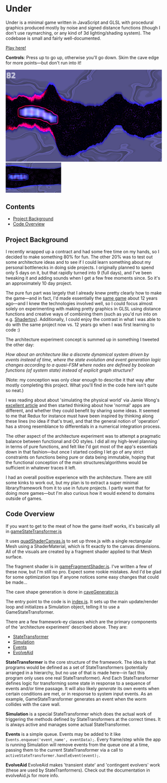 # Under
Under is a minimal game written in JavaScript and GLSL with procedural graphics produced mostly by noise and signed distance functions (though I don't use raymarching, or any kind of 3d lighting/shading system). The codebase is small and fairly well-documented.

[Play here!](http://symbolflux.com/under) 

**Controls**: Press up to go up, otherwise you'll go down. Skim the cave edge for more points—but don't run into it!

![](readme-media/screen.png)
![](readme-media/anim.gif)

## Contents
- [Project Background](#project-background)
- [Code Overview](#code-overview)

## Project Background
I recently wrapped up a contract and had some free time on my hands, so I decided to make something 80% for fun. The other 20% was to test out some architecture ideas and to see if I could learn something about my personal bottlenecks in doing side projects. I originally planned to spend only 5 days on it, but that rapidly turned into 9 (full days), and I've been tweaking it and adding sounds when I get a few free moments since. So it's an approximately 10 day project.

The pure fun part was largely that I already knew pretty clearly how to make the game—and in fact, I'd made essentially the [same game](http://symbolflux.com/statichtml/oldprojects/wormgame.html) about 12 years ago—and I knew the technologies involved well, so I could focus almost solely on experimenting with making pretty graphics in GLSL using distance functions and creative ways of combining them (such as you'd run into on e.g. [Shadertoy](https://www.shadertoy.com/)). Additionally, I could enjoy the contrast in what I was able to do with the same project now vs. 12 years go when I was first learning to code :)

The architecture experiment concept is summed up in something I tweeted the other day:

*How about an architecture like a discrete dynamical system driven by events instead of time, where the state evolution and event generation logic changes according to a quasi-FSM where nodes are defined by boolean functions (of system state) instead of explicit graph structure?*

(Note: my conception was only clear enough to describe it that way after mostly completing this project. What you'll find in the code here isn't quite so neat.)

I was reading about about 'simulating the physical world' via Jamie Wong's [excellent article](http://jamie-wong.com/post/simulating-the-physical-world/) and then started thinking about how 'normal' apps are different, and whether they could benefit by sharing some ideas. It seemed to me that Redux for instance must have been inspired by thinking along these lines (no idea if that's true), and that the general notion of 'operation' has a strong resemblance to differentials in a numerical integration process.

The other aspect of the architecture experiment was to attempt a pragmatic balance between functional and OO styles. I did all my high-level planning in terms of pure functions, and felt like I'd got most of the app's essentials down in that fashion—but once I started coding I let go of any strict constraints on functions being pure or data being immutable, hoping that the functional conception of the main structures/algorithms would be sufficient in whatever traces it left.

I had an overall positive experience with the architecture. There are still some kinks to work out, but my plan is to extract a super minimal library/framework from it to use in future projects. I partly want that for doing more games—but I'm also curious how it would extend to domains outside of games.

## Code Overview
If you want to get to the meat of how the game itself works, it's basically all in [gameStateTransformer.js](https://github.com/westoncb/under-game/blob/master/gameStateTransformer.js)

It uses [quadShaderCanvas.js](https://github.com/westoncb/under-game/blob/master/quadShaderCanvas.js) to set up three.js with a single rectangular Mesh using a ShaderMaterial, which is fit exactly to the canvas dimensions. All of the visuals are created by a fragment shader applied to that Mesh surface.

The fragment shader is in [gameFragmentShader.js](https://github.com/westoncb/under-game/blob/master/gameFragmentShader.js). I've written a few of these now, but I'm still no pro. Expect some rookie mistakes. And I'd be glad for some optimization tips if anyone notices some easy changes that could be made...

The cave shape generation is done in [caveGenerator.js](https://github.com/westoncb/under-game/blob/master/caveGenerator.js)

The entry point to the code is in [index.js](https://github.com/westoncb/under-game/blob/master/index.js). It sets up the main update/render loop and initializes a Simulation object, telling it to use a GameStateTransformer.

There are a few framework-ey classes which are the primary components of the 'architecture experiment' described above. They are:

- [StateTransformer](https://github.com/westoncb/under-game/blob/master/stateTransformer.js)
- [Simulation](https://github.com/westoncb/under-game/blob/master/simulation.js)
- [Events](https://github.com/westoncb/under-game/blob/master/events.js)
- [EvolveAid](https://github.com/westoncb/under-game/blob/master/evolveAid.js)

**StateTransformer** is the core structure of the framework. The idea is that programs would be defined as a set of StateTransformers (potentially arranged in a hierarchy, but no use of that is made here—in fact this program only uses one real StateTransformer). And Each StateTransformer defines logic for transforming some state in response to a sequence of events and/or time passage. It will also likely _generate_ its own events when certain conditions are met, or in response to system input events. As an example, GameStateTransformer generates an event when the worm collides with the cave wall.

**Simulation** is a special StateTransformer which does the actual work of triggering the methods defined by StateTransformers at the correct times. It is always active and manages some actual StateTransformer.

**Events** is a simple queue. Events may be added to it like `Events.enqueue('event_name', eventData);`. Every frame/step while the app is running Simulation will remove events from the queue one at a time, passing them to the current StateTransformer via a call to `activeStateTransformer.handleEvent(event);`.

**EvolveAid** EvolveAid makes 'transient state' and 'contingent evolvers' work (these are used by StateTranformers). Check out the documentation in evolveAid.js for more info.
